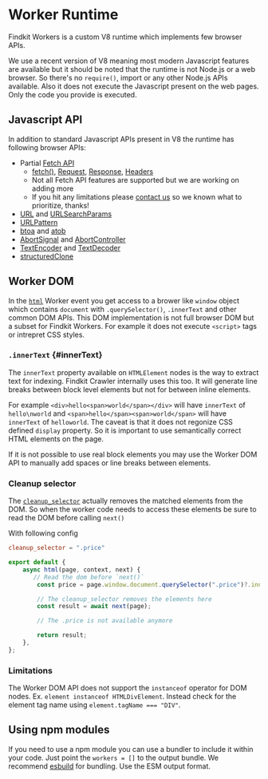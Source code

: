 # Worker Runtime

Findkit Workers is a custom V8 runtime which implements few browser APIs.

We use a recent version of V8 meaning most modern Javascript features are
available but it should be noted that the runtime is not Node.js or a
web browser. So there's no `require()`, import or any other Node.js APIs available. Also it
does not execute the Javascript present on the web pages. Only the code you
provide is executed.

## Javascript API

In addition to standard Javascript APIs present in V8 the runtime has following
browser APIs:

- Partial [Fetch API](https://developer.mozilla.org/en-US/docs/Web/API/Fetch_API)
  - [fetch()][fetch], [Request][], [Response][], [Headers][]
  - Not all Fetch API features are supported but we are working on adding more
  - If you hit any limitations please [contact us](https://www.findkit.com/contact/) so we known what to prioritize, thanks!
- [URL][] and [URLSearchParams][]
- [URLPattern][]
- [btoa][] and [atob][]
- [AbortSignal][] and [AbortController][]
- [TextEncoder][] and [TextDecoder][]
- [structuredClone][]

[fetch]: https://developer.mozilla.org/en-US/docs/Web/API/Fetch_API
[Request]: https://developer.mozilla.org/en-US/docs/Web/API/Request
[Response]: https://developer.mozilla.org/en-US/docs/Web/API/Response
[Headers]: https://developer.mozilla.org/en-US/docs/Web/API/Headers
[URL]: https://developer.mozilla.org/en-US/docs/Web/API/URL
[URLSearchParams]: https://developer.mozilla.org/en-US/docs/Web/API/URLSearchParams
[btoa]: https://developer.mozilla.org/en-US/docs/Web/API/btoa
[atob]: https://developer.mozilla.org/en-US/docs/Web/API/atob
[AbortSignal]: https://developer.mozilla.org/en-US/docs/Web/API/AbortSignal
[AbortController]: https://developer.mozilla.org/en-US/docs/Web/API/AbortController
[TextEncoder]: https://developer.mozilla.org/en-US/docs/Web/API/TextEncoder
[TextDecoder]: https://developer.mozilla.org/en-US/docs/Web/API/TextDecoder
[structuredClone]: https://developer.mozilla.org/en-US/docs/Web/API/structuredClone
[URLPattern]: https://developer.mozilla.org/en-US/docs/Web/API/URLPattern

## Worker DOM

In the [`html`](/workers/events#html) Worker event you get access to a brower like
`window` object which contains `document` with `.querySelector()`, `.innerText` and
other common DOM APIs. This DOM implementation is not full browser DOM but a subset
for Findkit Workers. For example it does not execute `<script>` tags or intrepret
CSS styles.

### `.innerText` {#innerText}

The `innerText` property available on `HTMLElement` nodes is the way to extract
text for indexing. Findkit Crawler internally uses this too.
It will generate line breaks between block level elements but not
for between inline elements.

For example `<div>hello<span>world</span></div>` will have `innerText` of `hello\nworld` and
`<span>hello</span><span>world</span>` will have `innerText` of `helloworld`. The caveat is
that it does not regonize CSS defined `display` property. So it is important to use semantically
correct HTML elements on the page.

If it is not possible to use real block elements you may use the Worker DOM API to manually add
spaces or line breaks between elements.

### Cleanup selector

The [`cleanup_selector`](/toml/options/#cleanup_selector) actually removes the matched elements
from the DOM. So when the worker code needs to access these elements be sure to read the DOM
before calling `next()`

With following config

```toml
cleanup_selector = ".price"
```

```js
export default {
	async html(page, context, next) {
	   // Read the dom before `next()`
		const price = page.window.document.querySelector(".price")?.innerText;

		// The cleanup_selector removes the elements here
		const result = await next(page);

		// The .price is not available anymore

		return result;
	},
};
```


### Limitations

The Worker DOM API does not support the `instanceof` operator for DOM nodes.
Ex. `element instanceof HTMLDivElement`. Instead check for the element tag name using `element.tagName === "DIV"`.

## Using npm modules

If you need to use a npm module you can use a bundler to include it
within your code. Just point the `workers = []` to the output bundle. We
recommend [esbuild][] for bundling. Use the ESM output format.

[esbuild]: https://esbuild.github.io/
